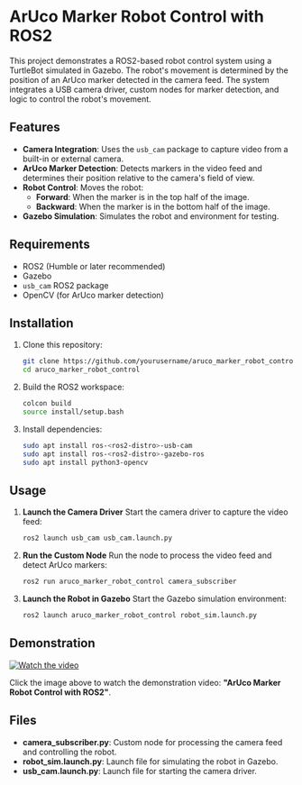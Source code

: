 # ArUco Marker Robot Control with ROS2

This project demonstrates a ROS2-based robot control system using a TurtleBot simulated in Gazebo. The robot's movement is determined by the position of an ArUco marker detected in the camera feed. The system integrates a USB camera driver, custom nodes for marker detection, and logic to control the robot's movement.

## Features

- **Camera Integration**: Uses the `usb_cam` package to capture video from a built-in or external camera.
- **ArUco Marker Detection**: Detects markers in the video feed and determines their position relative to the camera's field of view.
- **Robot Control**: Moves the robot:
  - **Forward**: When the marker is in the top half of the image.
  - **Backward**: When the marker is in the bottom half of the image.
- **Gazebo Simulation**: Simulates the robot and environment for testing.

## Requirements

- ROS2 (Humble or later recommended)
- Gazebo
- `usb_cam` ROS2 package
- OpenCV (for ArUco marker detection)

## Installation

1. Clone this repository:
   ```bash
   git clone https://github.com/yourusername/aruco_marker_robot_control.git
   cd aruco_marker_robot_control
   ```

2. Build the ROS2 workspace:
   ```bash
   colcon build
   source install/setup.bash
   ```

3. Install dependencies:
   ```bash
   sudo apt install ros-<ros2-distro>-usb-cam
   sudo apt install ros-<ros2-distro>-gazebo-ros
   sudo apt install python3-opencv
   ```

## Usage

1. **Launch the Camera Driver**
   Start the camera driver to capture the video feed:
   ```bash
   ros2 launch usb_cam usb_cam.launch.py
   ```

2. **Run the Custom Node**
   Run the node to process the video feed and detect ArUco markers:
   ```bash
   ros2 run aruco_marker_robot_control camera_subscriber
   ```

3. **Launch the Robot in Gazebo**
   Start the Gazebo simulation environment:
   ```bash
   ros2 launch aruco_marker_robot_control robot_sim.launch.py
   ```

## Demonstration

[![Watch the video](https://img.youtube.com/vi/AUqGh9ucM-A/0.jpg)](https://www.youtube.com/watch?v=AUqGh9ucM-A)

Click the image above to watch the demonstration video: **"ArUco Marker Robot Control with ROS2"**.

## Files

- **camera_subscriber.py**: Custom node for processing the camera feed and controlling the robot.
- **robot_sim.launch.py**: Launch file for simulating the robot in Gazebo.
- **usb_cam.launch.py**: Launch file for starting the camera driver.

